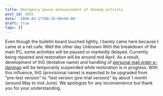 ```yaml
---
title: Emergency pause announcement of danmaq activity
post_id: 3655
date: '2008-03-27T00:26:00+09:00'
draft: true
tags: []
---
```


Even though the bulletin board touched lightly, I barely came here because I came at a net cafe. Well the other day Unknown With the breakdown of the main PC, some activities will be paused or markedly delayed. Currently being repaired and restoration will be around mid April. As a result, development of thG (tentative name) and handling of [personal mail order e-danmaq](http://e.danmaq.com/) will be temporarily suspended while restoration is in progress. With this influence, thG (provisional name) is expected to be upgraded from "pre-test version" to "test version (pre-trial version)" by about 1 month (around May to mid June). We apologize for any inconvenience but thank you for your understanding.
